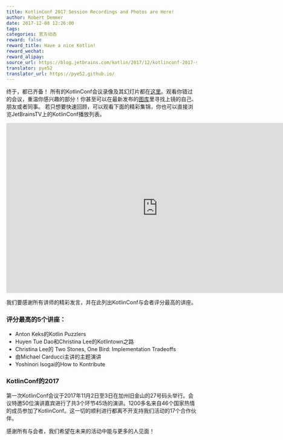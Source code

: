 ```yaml
---
title: KotlinConf 2017 Session Recordings and Photos are Here!
author: Robert Demmer
date: 2017-12-08 12:26:00
tags: 
categories: 官方动态
reward: false
reward_title: Have a nice Kotlin!
reward_wechat:
reward_alipay:
source_url: https://blog.jetbrains.com/kotlin/2017/12/kotlinconf-2017-session-recordings-and-photos-are-here/
translator: pye52
translator_url: https://pye52.github.io/
---
```


 终于，都已齐备！
所有的KotlinConf会议录像及其幻灯片都在[这里](https://kotlinconf.com/talks/)。观看你错过的会议，重温你感兴趣的部分！你甚至可以在最新发布的[图库](https://kotlinconf.com/photos/)里寻找上镜的自己、朋友或者同事。
若只想要快速回顾，可以观看下面的精彩集锦，你也可以直接浏览JetBrainsTV上的KotlinConf播放列表。

<iframe width="800" height="450" src="https://www.youtube.com/embed/spFtUgL32yA?list=PLQ176FUIyIUY6UK1cgVsbdPYA3X5WLam5" frameborder="0" allow="autoplay; encrypted-media" allowfullscreen></iframe>

我们要感谢所有讲师的精彩发言，并在此列出KotlinConf与会者评分最高的讲座。

### 评分最高的5个讲座：

- Anton Keks的Kotlin Puzzlers
- Huyen Tue Dao和Christina Lee的Kotlintown之路
- Christina Lee的 Two Stones, One Bird: Implementation Tradeoffs
- 由Michael Carducci主讲的主题演讲
- Yoshinori Isogai的How to Kontribute

### KotlinConf的2017
第一次KotlinConf会议于2017年11月2日至3日在加州旧金山的27号码头举行。会议特邀50位演讲嘉宾进行了共3个环节45场的演讲。1200多名来自46个国家热情的成员参加了KotlinConf。这一切的顺利进行都离不开支持我们活动的17个合作伙伴。

感谢所有与会者，我们希望在未来的活动中能与更多的人见面！